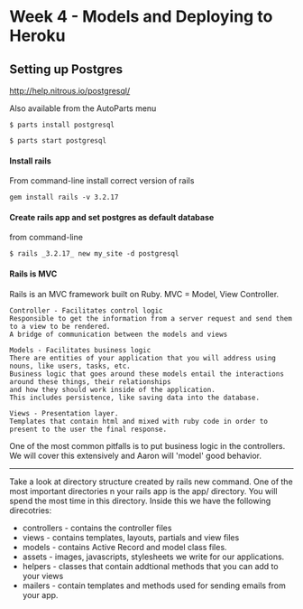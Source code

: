 # Week 4 - Models and Deploying to Heroku

## Setting up Postgres
http://help.nitrous.io/postgresql/

Also available from the AutoParts menu

```
$ parts install postgresql

$ parts start postgresql
```

#### Install rails
From command-line install correct version of rails

```
gem install rails -v 3.2.17
```
 
#### Create rails app and set postgres as default database
from command-line

```
$ rails _3.2.17_ new my_site -d postgresql
```

#### Rails is MVC 
Rails is an MVC framework built on Ruby. MVC = Model, View Controller.

```
Controller - Facilitates control logic
Responsible to get the information from a server request and send them to a view to be rendered. 
A bridge of communication between the models and views 

Models - Facilitates business logic
There are entities of your application that you will address using nouns, like users, tasks, etc. 
Business logic that goes around these models entail the interactions around these things, their relationships
and how they should work inside of the application.
This includes persistence, like saving data into the database.

Views - Presentation layer.
Templates that contain html and mixed with ruby code in order to present to the user the final response. 

```
One of the most common pitfalls is to put business logic in the controllers. We will cover this extensively and Aaron will 'model' good behavior.

--- 

Take a look at directory structure created by rails new command.
One of the most important directories n your rails app is the app/ directory. You will spend the most time in this directory.
Inside this we have the following direcotries:

+ controllers - contains the controller files
+ views - contains templates, layouts, partials and view files 
+ models - contains Active Record and model class files.
+ assets - images, javascripts, stylesheets we write for our applications.
+ helpers - classes that contain addtional methods that you can add to your views
+ mailers - contain templates and methods used for sending emails from your app.  



